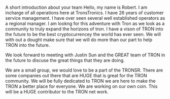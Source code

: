 A short introduction about your team
Hello, my name is Robert. I am incharge of all operations here at TronsTronics. I have 26 years of customer service management. I have over seen several well established operators as a regional manager. I am lookng for this adventure with Tron as we look as a community to truly expand the horizons of tron. 
I have a vison of TRON into the future to be the best cryptocurrencey the world has ever seen. We will with out a dought make sure that we will do more than our part to help TRON into the future. 

We look forward to meeting with Justin Sun and the GREAT team of TRON in the future to discuse the great things that they are doing. 

We are a small group, we would love to be a part of the TRONSR. There are some companies out there that are HUGE that is great for the TRON community. We will be fully dedicated to TRON we are here to make the TRON a better place for everyone. We are working on our own coin. This will be a HUGE contributor to the TRON net work. 
